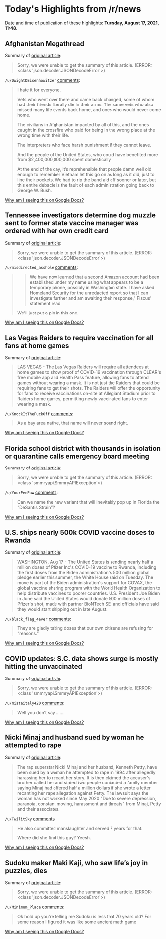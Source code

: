 # Today's Highlights from /r/news

Date and time of publication of these highlights: **Tuesday, August 17, 2021, 11:48**.

## Afghanistan Megathread

Summary of [original article](https://www.reddit.com/r/news/comments/p51us2/afghanistan_megathread/):

> Sorry, we were unable to get the summary of this article. (ERROR: <class 'json.decoder.JSONDecodeError'>)

`/u/DwightDEisenhowitzer` [comments](https://www.reddit.com/r/news/comments/p51us2/afghanistan_megathread/):

> I hate it for everyone.
> 
> Vets who went over there and came back changed, some of whom had their friends literally die in their arms. The same vets who also missed many life events back home, and ones who would never come home.
> 
> The civilians in Afghanistan impacted by all of this, and the ones caught in the crossfire who paid for being in the wrong place at the wrong time with their life.
> 
> The interpreters who face harsh punishment if they cannot leave.
> 
> And the people of the United States, who could have benefited more from $2,400,000,000,000 spent domestically.
> 
> At the end of the day, it’s reprehensible that people damn well old enough to remember Vietnam let this go on as long as it did, just to line their pockets. We had to rip the band aid off sooner or later, but this entire debacle is the fault of each administration going back to George W. Bush.

[Why am I seeing this on Google Docs?](https://docs.google.com/document/d/1Dc6We63vOXIZsc0op-Bt4abqkYjXzOigalQqFxmvvbM/edit?usp=sharing)

## Tennessee investigators determine dog muzzle sent to former state vaccine manager was ordered with her own credit card

Summary of [original article](https://www.cnn.com/2021/08/16/us/tennessee-vaccine-manager-dog-muzzle-case-closed/index.html):

> Sorry, we were unable to get the summary of this article. (ERROR: <class 'json.decoder.JSONDecodeError'>)

`/u/misdirected_asshole` [comments](https://www.reddit.com/r/news/comments/p61lgy/tennessee_investigators_determine_dog_muzzle_sent/):

> >We have now learned that a second Amazon account had been established under my name using what appears to be a temporary phone, possibly in Washington state. I have asked Homeland Security for the unredacted report so that I can investigate further and am awaiting their response," Fiscus' statement read
> 
> We'll just put a pin in this one.

[Why am I seeing this on Google Docs?](https://docs.google.com/document/d/1Dc6We63vOXIZsc0op-Bt4abqkYjXzOigalQqFxmvvbM/edit?usp=sharing)

## Las Vegas Raiders to require vaccination for all fans at home games

Summary of [original article](https://www.ktnv.com/sports/raiders/las-vegas-raiders-to-require-vaccination-for-all-fans-at-home-games):

> LAS VEGAS - The Las Vegas Raiders will require all attendees at home games to show proof of COVID-19 vaccination through CLEAR's free mobile app and Health Pass feature, allowing fans to attend games without wearing a mask. It is not just the Raiders that could be requiring fans to get their shots. The Raiders will offer the opportunity for fans to receive vaccinations on-site at Allegiant Stadium prior to Raiders home games, permitting newly vaccinated fans to enter wearing a mask.

`/u/KnockItTheFuckOff` [comments](https://www.reddit.com/r/news/comments/p5yfxf/las_vegas_raiders_to_require_vaccination_for_all/):

> As a bay area native, that name will never sound right.

[Why am I seeing this on Google Docs?](https://docs.google.com/document/d/1Dc6We63vOXIZsc0op-Bt4abqkYjXzOigalQqFxmvvbM/edit?usp=sharing)

## Florida school district with thousands in isolation or quarantine calls emergency board meeting

Summary of [original article](https://www.cnn.com/2021/08/16/us/florida-covid-schools-emergency-meeting/index.html):

> Sorry, we were unable to get the summary of this article. (ERROR: <class 'smmryapi.SmmryAPIException'>)

`/u/YourPeePaw` [comments](https://www.reddit.com/r/news/comments/p64p78/florida_school_district_with_thousands_in/):

> Can we name the new variant that will inevitably pop up in Florida the “DeSantis Strain”?

[Why am I seeing this on Google Docs?](https://docs.google.com/document/d/1Dc6We63vOXIZsc0op-Bt4abqkYjXzOigalQqFxmvvbM/edit?usp=sharing)

## U.S. ships nearly 500k COVID vaccine doses to Rwanda

Summary of [original article](https://www.reuters.com/world/africa/us-ships-nearly-500k-covid-vaccine-doses-rwanda-2021-08-17/):

> WASHINGTON, Aug 17 - The United States is sending nearly half a million doses of Pfizer Inc's COVID-19 vaccine to Rwanda, including the first doses from the Biden administration's 500 million global pledge earlier this summer, the White House said on Tuesday. The move is part of the Biden administration's support for COVAX, the global vaccine sharing program with the World Health Organization to help distribute vaccines to poorer countries. U.S. President Joe Biden in June said the United States would donate 500 million doses of Pfizer's shot, made with partner BioNTech SE, and officials have said they would start shipping out in late August.

`/u/black_flag_4ever` [comments](https://www.reddit.com/r/news/comments/p662js/us_ships_nearly_500k_covid_vaccine_doses_to_rwanda/):

> They are gladly taking doses that our own citizens are refusing for “reasons.”

[Why am I seeing this on Google Docs?](https://docs.google.com/document/d/1Dc6We63vOXIZsc0op-Bt4abqkYjXzOigalQqFxmvvbM/edit?usp=sharing)

## COVID updates: S.C. data shows surge is mostly hitting the unvaccinated

Summary of [original article](https://www.wrdw.com/2021/08/17/covid-updates-sc-data-shows-surge-is-mostly-hitting-unvaccinated/):

> Sorry, we were unable to get the summary of this article. (ERROR: <class 'smmryapi.SmmryAPIException'>)

`/u/mistaitaly420` [comments](https://www.reddit.com/r/news/comments/p63gme/covid_updates_sc_data_shows_surge_is_mostly/):

> Well you don’t say …….

[Why am I seeing this on Google Docs?](https://docs.google.com/document/d/1Dc6We63vOXIZsc0op-Bt4abqkYjXzOigalQqFxmvvbM/edit?usp=sharing)

## Nicki Minaj and husband sued by woman he attempted to rape

Summary of [original article](https://www.theguardian.com/music/2021/aug/14/nicki-minaj-husband-kenneth-petty-sued?CMP=Share_iOSApp_Other):

> The rap superstar Nicki Minaj and her husband, Kenneth Petty, have been sued by a woman he attempted to rape in 1994 after allegedly harassing her to recant her story. It is then claimed the accuser's brother called her and stated two people contacted a family member saying Minaj had offered half a million dollars if she wrote a letter recanting her rape allegation against Petty. The lawsuit says the woman has not worked since May 2020 "Due to severe depression, paranoia, constant moving, harassment and threats" from Minaj, Petty and their associates.

`/u/TwilitSky` [comments](https://www.reddit.com/r/news/comments/p60jxx/nicki_minaj_and_husband_sued_by_woman_he/):

> He also committed manslaughter and served 7 years for that.
> 
> Where did she find this guy?  Yeesh.

[Why am I seeing this on Google Docs?](https://docs.google.com/document/d/1Dc6We63vOXIZsc0op-Bt4abqkYjXzOigalQqFxmvvbM/edit?usp=sharing)

## Sudoku maker Maki Kaji, who saw life’s joy in puzzles, dies

Summary of [original article](https://apnews.com/article/lifestyle-business-arts-and-entertainment-723bd1246300dbe094df16cab0a9fe8e):

> Sorry, we were unable to get the summary of this article. (ERROR: <class 'json.decoder.JSONDecodeError'>)

`/u/Minimum_Place` [comments](https://www.reddit.com/r/news/comments/p64fti/sudoku_maker_maki_kaji_who_saw_lifes_joy_in/):

> Ok hold up you're telling me Sudoku is less that 70 years old? For some reason I figured it was like some ancient math game

[Why am I seeing this on Google Docs?](https://docs.google.com/document/d/1Dc6We63vOXIZsc0op-Bt4abqkYjXzOigalQqFxmvvbM/edit?usp=sharing)

